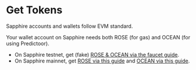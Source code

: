 # Get Tokens

Sapphire accounts and wallets follow EVM standard.

Your wallet account on Sapphire needs both ROSE (for gas) and OCEAN (for using Predictoor).

- On Sapphire testnet, get (fake) [ROSE & OCEAN via the faucet guide](./testnet-faucet.md).
- On Sapphire mainnet, get [ROSE via this guide](get-rose-on-sapphire.md) and [OCEAN via this guide](get-ocean-on-sapphire.md).
